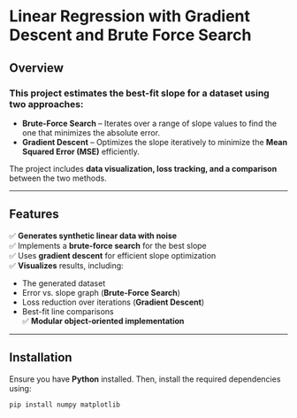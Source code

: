 # Linear Regression with Gradient Descent and Brute Force Search

## Overview

### This project estimates the best-fit slope for a dataset using two approaches:

- **Brute-Force Search** – Iterates over a range of slope values to find the one that minimizes the absolute error.  
- **Gradient Descent** – Optimizes the slope iteratively to minimize the **Mean Squared Error (MSE)** efficiently.  

The project includes **data visualization, loss tracking, and a comparison** between the two methods.

---

## Features

✅ **Generates synthetic linear data with noise**  
✅ Implements a **brute-force search** for the best slope  
✅ Uses **gradient descent** for efficient slope optimization  
✅ **Visualizes** results, including:  
   - The generated dataset  
   - Error vs. slope graph (**Brute-Force Search**)  
   - Loss reduction over iterations (**Gradient Descent**)  
   - Best-fit line comparisons  
✅ **Modular object-oriented implementation**  

---

## Installation

Ensure you have **Python** installed. Then, install the required dependencies using:

```bash
pip install numpy matplotlib
